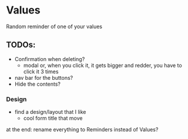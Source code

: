 # Values

Random reminder of one of your values

## TODOs:

- Confirmation when deleting?
  - modal or, when you click it, it gets bigger and redder, you have to click it 3 times
- nav bar for the buttons?
- Hide the contents?

### Design

- find a design/layout that I like
  - cool form title that move

at the end: rename everything to Reminders instead of Values?
